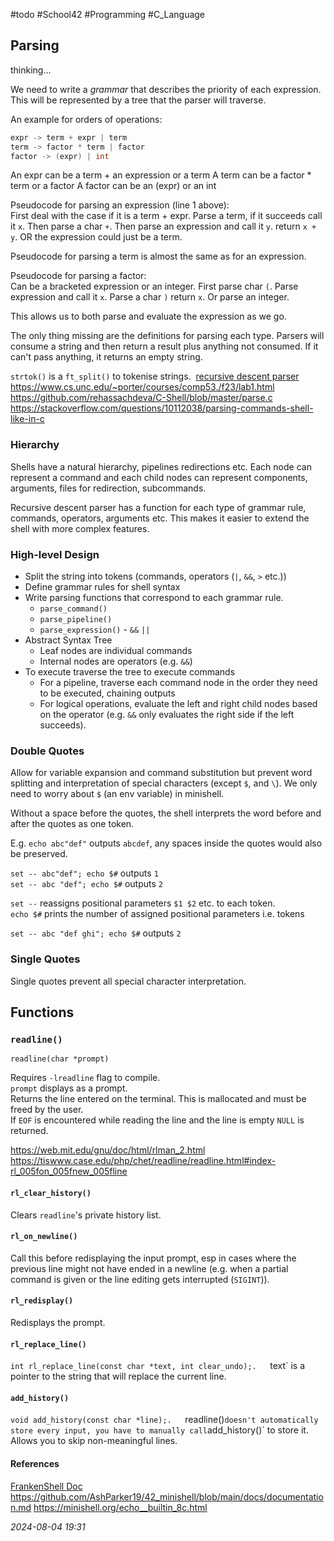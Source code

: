 #todo #School42 #Programming #C_Language 

## Parsing

thinking...

We need to write a _grammar_ that describes the priority of each expression. This will be represented by a tree that the parser will traverse. 

An example for orders of operations:

```C
expr -> term + expr | term
term -> factor * term | factor
factor -> (expr) | int
```

An expr can be a term + an expression or a term
A term can be a factor * term or a factor
A factor can be an (expr) or an int

Pseudocode for parsing an expression (line 1 above):  
First deal with the case if it is a term + expr. Parse a term, if it succeeds call it `x`.
Then parse a char `+`.
Then parse an expression and call it `y`.
return `x + y`.
OR the expression could just be a term.

Pseudocode for parsing a term is almost the same as for an expression.

Pseudocode for parsing a factor:  
Can be a bracketed expression or an integer.
First parse char `(`.
Parse expression and call it `x`.
Parse a char `)`
return `x`.
Or parse an integer.

This allows us to both parse and evaluate the expression as we go.

The only thing missing are the definitions for parsing each type.
Parsers will consume a string and then return a result plus anything not consumed. If it can't pass anything, it returns an empty string.

`strtok()` is a `ft_split()` to tokenise strings.
 [recursive descent parser](http://en.wikipedia.org/wiki/Recursive_descent_parser) 
https://www.cs.unc.edu/~porter/courses/comp53./f23/lab1.html  
https://github.com/rehassachdeva/C-Shell/blob/master/parse.c  
https://stackoverflow.com/questions/10112038/parsing-commands-shell-like-in-c 

### Hierarchy

Shells have a natural hierarchy, pipelines redirections etc. Each node can represent a command and each child nodes can represent components, arguments, files for redirection, subcommands.

Recursive descent parser has a function for each type of grammar rule, commands, operators, arguments etc. This makes it easier to extend the shell with more complex features.

### High-level Design

- Split the string into tokens (commands, operators (`|`, `&&`, `>` etc.))
- Define grammar rules for shell syntax
- Write parsing functions that correspond to each grammar rule.
	- `parse_command()`
	- `parse_pipeline()`
	- `parse_expression()` - `&&` `||`
- Abstract Syntax Tree
	- Leaf nodes are individual commands
	- Internal nodes are operators (e.g. `&&`)
- To execute traverse the tree to execute commands
	- For a pipeline, traverse each command node in the order they need to be executed, chaining outputs
	- For logical operations, evaluate the left and right child nodes based on the operator (e.g. `&&` only evaluates the right side if the left succeeds).
### Double Quotes

Allow for variable expansion and command substitution but prevent word splitting and interpretation of special characters (except `$`, and `\`). We only need to worry about `$` (an env variable) in minishell.  
  
Without a space before the quotes, the shell interprets the word before and after the quotes as one token.  
  
E.g. `echo abc"def"` outputs `abcdef`, any spaces inside the quotes would also be preserved.  
  
`set -- abc"def"; echo $#` outputs `1`  
`set -- abc "def"; echo $#` outputs `2`  
  
`set --` reassigns positional parameters `$1 $2` etc. to each token.  
`echo $#` prints the number of assigned positional parameters i.e. tokens  
  
`set -- abc "def ghi"; echo $#` outputs `2`  
  
### Single Quotes  

Single quotes prevent all special character interpretation.  
    
## Functions

### `readline()`

`readline(char *prompt)`  
  
Requires `-lreadline` flag to compile.  
`prompt` displays as a prompt.  
Returns the line entered on the terminal. This is mallocated and must be freed by the user.  
If `EOF` is encountered while reading the line and the line is empty `NULL` is returned.

https://web.mit.edu/gnu/doc/html/rlman_2.html
https://tiswww.case.edu/php/chet/readline/readline.html#index-rl_005fon_005fnew_005fline

#### `rl_clear_history()`

Clears `readline`'s private history list.

#### `rl_on_newline()`

Call this before redisplaying the input prompt, esp in cases where the previous line might not have ended in a newline (e.g. when a partial command is given or the line editing gets interrupted (`SIGINT`)).

#### `rl_redisplay()`

Redisplays the prompt.
#### `rl_replace_line()`

`int rl_replace_line(const char *text, int clear_undo);.  
`text` is a pointer to the string that will replace the current line.

#### `add_history()`

`void add_history(const char *line);.  
`readline()` doesn't automatically store every input, you have to manually call `add_history()` to store it. Allows you to skip non-meaningful lines.
#### References
[FrankenShell Doc](https://github.com/AshParker19/42_minishell/blob/main/docs/documentation.md)
https://github.com/AshParker19/42_minishell/blob/main/docs/documentation.md
https://minishell.org/echo__builtin_8c.html

_2024-08-04 19:31_